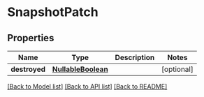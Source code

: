 # SnapshotPatch

## Properties
Name | Type | Description | Notes
------------ | ------------- | ------------- | -------------
**destroyed** | [**NullableBoolean**](NullableBoolean.md) |  | [optional] 

[[Back to Model list]](../README.md#documentation-for-models) [[Back to API list]](../README.md#documentation-for-api-endpoints) [[Back to README]](../README.md)

